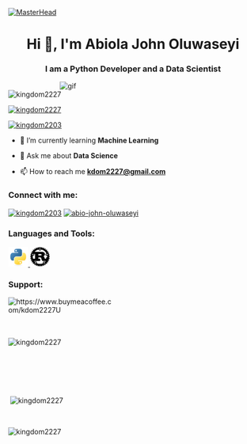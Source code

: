 [![MasterHead](https://twitter.com/kingdom2203/header_photo)](https://rishavchanda.io)
<h1 align="center">Hi 👋, I'm Abiola John Oluwaseyi</h1>
<h3 align="center">I am a Python Developer and a Data Scientist</h3>
<img align="right" alt="gif" width="400" src="https://images.squarespacecdn.com/content/v1/5769fc401b631bab1addb2ab/1541580611624-TE64QGKRJG8SWAIUS7NS/coding-freak.gif" />


<p align="left"> <img src="https://komarev.com/ghpvc/?username=kingdom2227&label=Profile%20views&color=0e75b6&style=flat" alt="kingdom2227" /> </p>

<p align="left"> <a href="https://github.com/ryo-ma/github-profile-trophy"><img src="https://github-profile-trophy.vercel.app/?username=kingdom2227" alt="kingdom2227" /></a> </p>

<p align="left"> <a href="https://twitter.com/kingdom2203" target="blank"><img src="https://img.shields.io/twitter/follow/kingdom2203?logo=twitter&style=for-the-badge" alt="kingdom2203" /></a> </p>

- 🌱 I’m currently learning **Machine Learning**

- 💬 Ask me about **Data Science**

- 📫 How to reach me **kdom2227@gmail.com**

<h3 align="left">Connect with me:</h3>
<p align="left">
<a href="https://twitter.com/kingdom2203" target="blank"><img align="center" src="https://raw.githubusercontent.com/rahuldkjain/github-profile-readme-generator/master/src/images/icons/Social/twitter.svg" alt="kingdom2203" height="30" width="40" /></a>
<a href="https://linkedin.com/in/abio-john-oluwaseyi" target="blank"><img align="center" src="https://raw.githubusercontent.com/rahuldkjain/github-profile-readme-generator/master/src/images/icons/Social/linked-in-alt.svg" alt="abio-john-oluwaseyi" height="30" width="40" /></a>
</p>

<h3 align="left">Languages and Tools:</h3>
<p align="left"> <a href="https://www.python.org" target="_blank" rel="noreferrer"> <img src="https://raw.githubusercontent.com/devicons/devicon/master/icons/python/python-original.svg" alt="python" width="40" height="40"/> </a> <a href="https://www.rust-lang.org" target="_blank" rel="noreferrer"> <img src="https://raw.githubusercontent.com/devicons/devicon/master/icons/rust/rust-plain.svg" alt="rust" width="40" height="40"/> </a> </p>

<h3 align="left">Support:</h3>
<p><a href="https://www.buymeacoffee.com/https://www.buymeacoffee.com/kdom2227U"> <img align="left" src="https://cdn.buymeacoffee.com/buttons/v2/default-yellow.png" height="50" width="210" alt="https://www.buymeacoffee.com/kdom2227U" /></a></p>
<br>
<br>
<br>
<br>
<p><img align="left" src="https://github-readme-stats.vercel.app/api/top-langs?username=kingdom2227&show_icons=true&locale=en&layout=compact" alt="kingdom2227" /></p>
<br>
<br>
<br>
<br>
<br>
<br>
<p>&nbsp;<img align="center" src="https://github-readme-stats.vercel.app/api?username=kingdom2227&show_icons=true&locale=en" alt="kingdom2227" /></p>
<br>
<p><img align="center" src="https://github-readme-streak-stats.herokuapp.com/?user=kingdom2227&" alt="kingdom2227" /></p>
